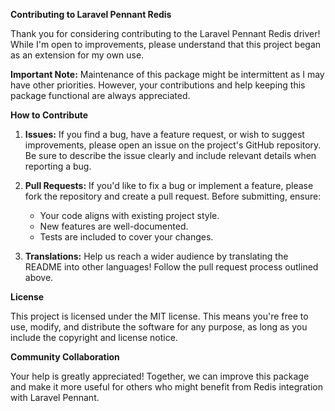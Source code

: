**Contributing to Laravel Pennant Redis**

Thank you for considering contributing to the Laravel Pennant Redis driver! While I'm open to improvements, please understand that this project began as an extension for my own use. 

**Important Note:** Maintenance of this package might be intermittent as I may have other priorities. However, your contributions and help keeping this package functional are always appreciated.

**How to Contribute**

1. **Issues:** If you find a bug, have a feature request, or wish to suggest improvements, please open an issue on the project's GitHub repository. Be sure to describe the issue clearly and include relevant details when reporting a bug.

2. **Pull Requests:** If you'd like to fix a bug or implement a feature, please fork the repository and create a pull request. Before submitting, ensure:
    * Your code aligns with existing project style.
    * New features are well-documented.
    * Tests are included to cover your changes.

3. **Translations:**  Help us reach a wider audience by translating the README into other languages! Follow the pull request process outlined above.

**License**

This project is licensed under the MIT license. This means you're free to use, modify, and distribute the software for any purpose, as long as you include the copyright and license notice.

**Community Collaboration**

Your help is greatly appreciated! Together, we can improve this package and make it more useful for others who might benefit from Redis integration with Laravel Pennant. 
